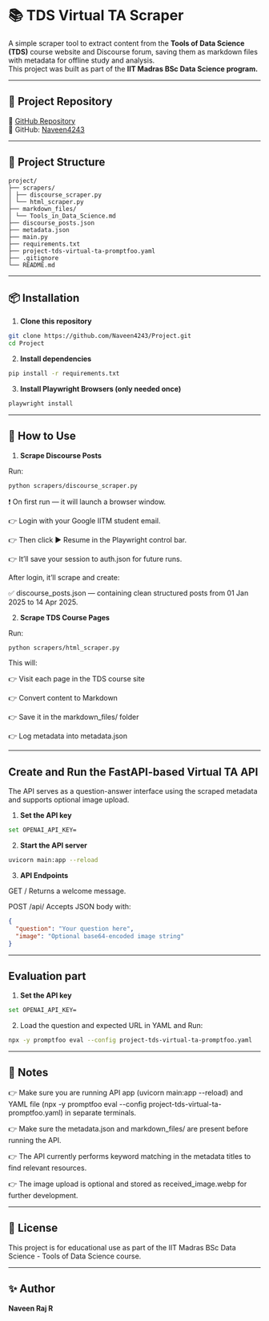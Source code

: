 # 📚 TDS Virtual TA Scraper

A simple scraper tool to extract content from the **Tools of Data Science (TDS)** course website and Discourse forum, saving them as markdown files with metadata for offline study and analysis.  
This project was built as part of the **IIT Madras BSc Data Science program.**

---

## 📌 Project Repository

🔗 [GitHub Repository](https://github.com/Naveen4243/Project)  
👤 GitHub: [Naveen4243](https://github.com/Naveen4243)

---

## 📁 Project Structure
```
project/
├── scrapers/
│ ├── discourse_scraper.py
│ └── html_scraper.py
├── markdown_files/
│ └── Tools_in_Data_Science.md
├── discourse_posts.json
├── metadata.json
├── main.py
├── requirements.txt
├── project-tds-virtual-ta-promptfoo.yaml
├── .gitignore
└── README.md
```

---

## 📦 Installation

1. **Clone this repository**

```bash
git clone https://github.com/Naveen4243/Project.git
cd Project
```

2. **Install dependencies**

```bash
pip install -r requirements.txt
```

3. **Install Playwright Browsers (only needed once)**

```bash
playwright install
```
---

## 🚀 How to Use
1. **Scrape Discourse Posts**

Run:
```bash
python scrapers/discourse_scraper.py
```

❗ On first run — it will launch a browser window.

👉 Login with your Google IITM student email.

👉 Then click ▶️ Resume in the Playwright control bar.

👉 It’ll save your session to auth.json for future runs.

After login, it’ll scrape and create:

✅ discourse_posts.json — containing clean structured posts from 01 Jan 2025 to 14 Apr 2025.


2. **Scrape TDS Course Pages**

Run:
```bash
python scrapers/html_scraper.py
```

This will:

👉 Visit each page in the TDS course site

👉 Convert content to Markdown

👉 Save it in the markdown_files/ folder

👉 Log metadata into metadata.json

---

## Create and Run the FastAPI-based Virtual TA API

The API serves as a question-answer interface using the scraped metadata and supports optional image upload.

1. **Set the API key**

```bash
set OPENAI_API_KEY=
```

2. **Start the API server**

 ```bash
uvicorn main:app --reload
```

3. **API Endpoints**

GET /
Returns a welcome message.

POST /api/
Accepts JSON body with:

```json
{
  "question": "Your question here",
  "image": "Optional base64-encoded image string"
}
```

---

## Evaluation part

1. **Set the API key**

```bash
set OPENAI_API_KEY=
```

2. Load the question and expected URL in YAML and 
Run:
```bash
npx -y promptfoo eval --config project-tds-virtual-ta-promptfoo.yaml
```
---

## 📌 Notes
👉 Make sure you are running API app (uvicorn main:app --reload) and YAML file (npx -y promptfoo eval --config project-tds-virtual-ta-promptfoo.yaml) in separate terminals.

👉 Make sure the metadata.json and markdown_files/ are present before running the API.

👉 The API currently performs keyword matching in the metadata titles to find relevant resources.

👉 The image upload is optional and stored as received_image.webp for further development.

---

## 📖 License

This project is for educational use as part of the IIT Madras BSc Data Science - Tools of Data Science course.

---

## ✨ Author
**Naveen Raj R**
